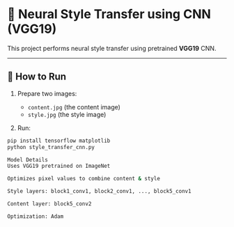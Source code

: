 # 🎨 Neural Style Transfer using CNN (VGG19)

This project performs neural style transfer using pretrained **VGG19** CNN.

---

## 📌 How to Run

1. Prepare two images:  
   - `content.jpg` (the content image)  
   - `style.jpg` (the style image)  

2. Run:

```bash
pip install tensorflow matplotlib
python style_transfer_cnn.py

Model Details
Uses VGG19 pretrained on ImageNet

Optimizes pixel values to combine content & style

Style layers: block1_conv1, block2_conv1, ..., block5_conv1

Content layer: block5_conv2

Optimization: Adam
